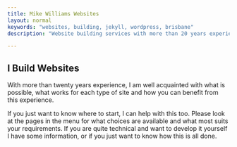 ```yaml
---
title: Mike Williams Websites
layout: normal
keywords: "websites, building, jekyll, wordpress, brisbane"
description: "Website building services with more than 20 years experience based in Brisbane, Australia"

---
```

<div class="container justify-content-center">
<div class="row">
<div class="col-12 mb-1">
<h2>I Build Websites</h2>
<p class="has-large-font-size">With more than twenty years experience, I am well acquainted with what is possible, what works for each type of site and how you can benefit from this experience.</p>
<p class="has-large-font-size">If you just want to know where to start, I can help with this too. Please look at the pages in the menu for what choices are available and what most suits your requirements. If you are quite technical and want to develop it yourself I have some information, or if you just want to know how this is all done.</p>
</div><!-- end col -->
</div><!-- end row -->
</div><!-- end container -->
